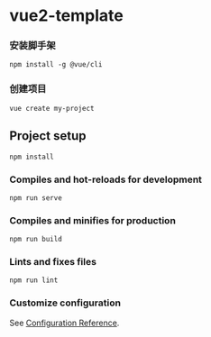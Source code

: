 # vue2-template

### 安装脚手架
```
npm install -g @vue/cli
```
### 创建项目
```
vue create my-project
```
## Project setup
```
npm install
```

### Compiles and hot-reloads for development
```
npm run serve
```

### Compiles and minifies for production
```
npm run build
```

### Lints and fixes files
```
npm run lint
```

### Customize configuration
See [Configuration Reference](https://cli.vuejs.org/config/).

